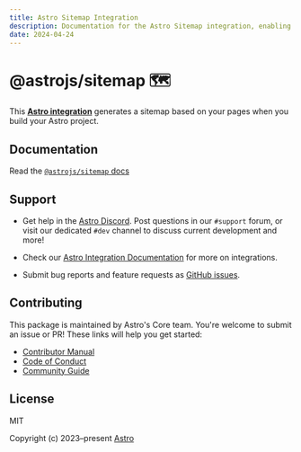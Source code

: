 ```yaml
---
title: Astro Sitemap Integration
description: Documentation for the Astro Sitemap integration, enabling automatic sitemap generation
date: 2024-04-24
---
```


# @astrojs/sitemap 🗺

This **[Astro integration][astro-integration]** generates a sitemap based on your pages when you build your Astro project.

## Documentation

Read the [`@astrojs/sitemap` docs][docs]

## Support

- Get help in the [Astro Discord][discord]. Post questions in our `#support` forum, or visit our dedicated `#dev` channel to discuss current development and more!

- Check our [Astro Integration Documentation][astro-integration] for more on integrations.

- Submit bug reports and feature requests as [GitHub issues][issues].

## Contributing

This package is maintained by Astro's Core team. You're welcome to submit an issue or PR! These links will help you get started:

- [Contributor Manual][contributing]
- [Code of Conduct][coc]
- [Community Guide][community]

## License

MIT

Copyright (c) 2023–present [Astro][astro]

[astro]: https://astro.build/
[docs]: https://docs.astro.build/en/guides/integrations-guide/sitemap/
[contributing]: https://github.com/withastro/astro/blob/main/CONTRIBUTING.md
[coc]: https://github.com/withastro/.github/blob/main/CODE_OF_CONDUCT.md
[community]: https://github.com/withastro/.github/blob/main/COMMUNITY_GUIDE.md
[discord]: https://astro.build/chat/
[issues]: https://github.com/withastro/astro/issues
[astro-integration]: https://docs.astro.build/en/guides/integrations-guide/
